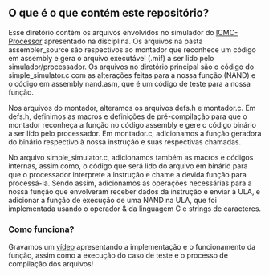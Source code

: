 ## O que é o que contém este repositório?

Esse diretório contém os arquivos envolvidos no simulador do [ICMC-Processor][ICMC-Processor] apresentado na disciplina. Os arquivos na pasta assembler_source são respectivos ao montador que reconhece um código em assembly e gera o arquivo executável (.mif) a ser lido pelo simulador/processador. Os arquivos no diretório principal são o código do simple_simulator.c com as alterações feitas para a nossa função (NAND) e o código em assembly nand.asm, que é um código de teste para a nossa função. 

Nos arquivos do montador, alteramos os arquivos defs.h e montador.c. Em defs.h, definimos as macros e definições de pré-compilação para que o montador reconheça a função no código assembly e gere o código binário a ser lido pelo processador. Em montador.c, adicionamos a função geradora do binário respectivo à nossa instrução e suas respectivas chamadas.

No arquivo simple_simulator.c, adicionamos também as macros e códigos internas, assim como, o código que será lido do arquivo em binário para que o processador interprete a instrução e chame a devida função para processá-la. Sendo assim, adicionamos as operações necessárias para a nossa função que envolveram receber dados da instrução e enviar à ULA, e adicionar a função de execução de uma NAND na ULA, que foi implementada usando o operador & da linguagem C e strings de caracteres.


### Como funciona?
Gravamos um [vídeo][vídeo] apresentando a implementação e o funcionamento da função, assim como a execução do caso de teste e o processo de compilação dos arquivos!

[https://github.com/simoesusp/Processador-ICMC/tree/master/Install_Packages]: https://github.com/simoesusp/Processador-ICMC/tree/master/Install_Packages "simulador"

[ICMC-Processor]: https://github.com/simoesusp/Processador-ICMC "ICMC-Processor"
[vídeo]: https://drive.google.com/file/d/1ORQKMYAB4Q88BPHukgZQn1Gf38nmtbKs/view?usp=sharing "vídeo"